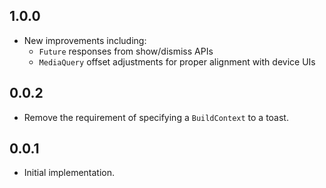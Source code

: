 ## 1.0.0

* New improvements including:
    * `Future` responses from show/dismiss APIs
    * `MediaQuery` offset adjustments for proper alignment with device UIs

## 0.0.2

* Remove the requirement of specifying a `BuildContext` to a toast.

## 0.0.1

* Initial implementation.
